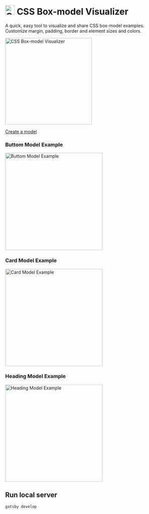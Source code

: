 <h1>
    <img width="30" alt="CSS Box-model Visualizer" src="https://user-images.githubusercontent.com/3717760/63388648-033a3800-c35e-11e9-86b8-9febb99d1655.png">
    CSS Box-model Visualizer
</h1>

A quick, easy tool to visualize and share CSS box-model examples. Customize margin, padding, border and element sizes and colors.

<img width="276" alt="CSS Box-model Visualizer" src="https://user-images.githubusercontent.com/3717760/63387735-15ff3d80-c35b-11e9-993c-2b23d4d6cbcf.png">

[Create a model](https://box-model-visualizer.netlify.com)

### Buttom Model Example

<img width="310" alt="Buttom Model Example" src="https://user-images.githubusercontent.com/3717760/63553872-a6bb5200-c4f0-11e9-9e9a-ed6eec185f0a.png">

### Card Model Example

<img width="310" alt="Card Model Example" src="https://user-images.githubusercontent.com/3717760/63553873-a6bb5200-c4f0-11e9-93c2-3e56a7574867.png">

### Heading Model Example

<img width="310" alt="Heading Model Example" src="https://user-images.githubusercontent.com/3717760/63553874-a6bb5200-c4f0-11e9-8dab-e6514a9f17d9.png">


## Run local server

```gatsby develop```

